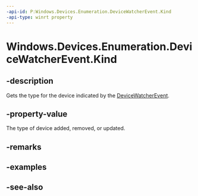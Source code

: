 ```yaml
---
-api-id: P:Windows.Devices.Enumeration.DeviceWatcherEvent.Kind
-api-type: winrt property
---
```


<!-- Property syntax
public Windows.Devices.Enumeration.DeviceWatcherEventKind Kind { get; }
-->

# Windows.Devices.Enumeration.DeviceWatcherEvent.Kind

## -description
Gets the type for the device indicated by the [DeviceWatcherEvent](devicewatcherevent.md).

## -property-value
The type of device added, removed, or updated.

## -remarks

## -examples

## -see-also
